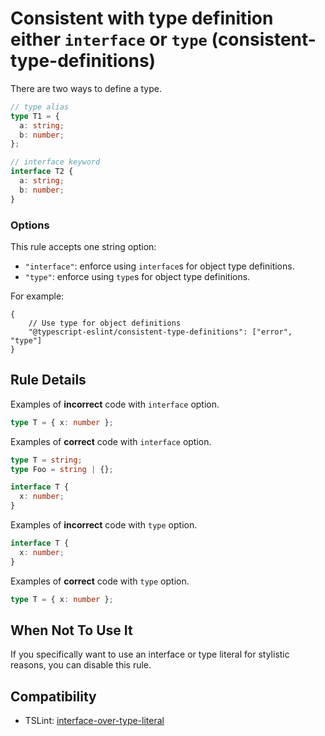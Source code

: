 # Consistent with type definition either `interface` or `type` (consistent-type-definitions)

There are two ways to define a type.

```ts
// type alias
type T1 = {
  a: string;
  b: number;
};

// interface keyword
interface T2 {
  a: string;
  b: number;
}
```

### Options

This rule accepts one string option:

- `"interface"`: enforce using `interface`s for object type definitions.
- `"type"`: enforce using `type`s for object type definitions.

For example:

```CJSON
{
    // Use type for object definitions
    "@typescript-eslint/consistent-type-definitions": ["error", "type"]
}
```

## Rule Details

Examples of **incorrect** code with `interface` option.

```ts
type T = { x: number };
```

Examples of **correct** code with `interface` option.

```ts
type T = string;
type Foo = string | {};

interface T {
  x: number;
}
```

Examples of **incorrect** code with `type` option.

```ts
interface T {
  x: number;
}
```

Examples of **correct** code with `type` option.

```ts
type T = { x: number };
```

## When Not To Use It

If you specifically want to use an interface or type literal for stylistic reasons, you can disable this rule.

## Compatibility

- TSLint: [interface-over-type-literal](https://palantir.github.io/tslint/rules/interface-over-type-literal/)
